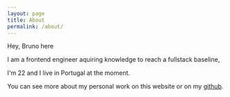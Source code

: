 ```yaml
---
layout: page
title: About
permalink: /about/
---
```


Hey, Bruno here

I am a frontend engineer aquiring knowledge to reach a fullstack baseline,

I'm 22 and I live in Portugal at the moment.

You can see more about my personal work on this website or on my [github](https://github.com/brunompa/).